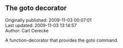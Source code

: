 ## The goto decorator  
Originally published: 2009-11-03 00:07:01  
Last updated: 2009-11-03 13:14:57  
Author: Carl Cerecke  
  
A function-decorator that provides the goto command.